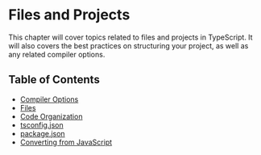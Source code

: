 # Files and Projects

This chapter will cover topics related to files and projects in TypeScript.
It will also covers the best practices on structuring your project, as well as any related compiler options.

## Table of Contents

- [Compiler Options](/pages/06-files-and-projects/compiler-options.md)
- [Files](/pages/06-files-and-projects/file-types.md)
- [Code Organization](/pages/06-files-and-projects/code-organization.md)
- [tsconfig.json](/pages/06-files-and-projects/tsconfig.md)
- [package.json](/pages/06-files-and-projects/package.json.md)
- [Converting from JavaScript](/pages/06-files-and-projects/converting-from-javascript.md)
